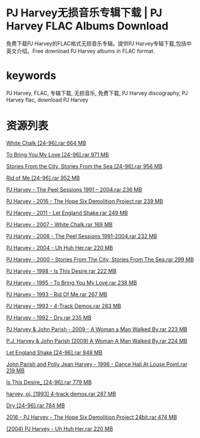 # PJ Harvey无损音乐专辑下载 | PJ Harvey FLAC Albums Download

 免费下载PJ Harvey的FLAC格式无损音乐专辑。提供PJ Harvey专辑下载,包括中英文介绍。Free download PJ Harvey albums in FLAC format.

# keywords

 PJ Harvey, FLAC, 专辑下载, 无损音乐, 免费下载, PJ Harvey discography, PJ Harvey flac, download PJ Harvey

# 资源列表

[White Chalk [24-96].rar 664 MB](https://pj-harvey.netlify.app/)

[To Bring You My Love [24-96].rar 971 MB](https://pj-harvey.netlify.app/)

[Stories From the City, Stories From the Sea [24-96].rar 956 MB](https://pj-harvey.netlify.app/)

[Rid of Me [24-96].rar 952 MB](https://pj-harvey.netlify.app/)

[PJ Harvey - The Peel Sessions  1991 – 2004.rar 236 MB](https://pj-harvey.netlify.app/)

[PJ Harvey - 2016 - The Hope Six Demolition Project.rar 239 MB](https://pj-harvey.netlify.app/)

[PJ Harvey - 2011 - Let England Shake.rar 249 MB](https://pj-harvey.netlify.app/)

[PJ Harvey - 2007 - White Chalk.rar 169 MB](https://pj-harvey.netlify.app/)

[PJ Harvey - 2006 - The Peel Sessions 1991-2004.rar 232 MB](https://pj-harvey.netlify.app/)

[PJ Harvey - 2004 - Uh Huh Her.rar 220 MB](https://pj-harvey.netlify.app/)

[PJ Harvey - 2000 - Stories From The City, Stories From The Sea.rar 299 MB](https://pj-harvey.netlify.app/)

[PJ Harvey - 1998 - Is This Desire.rar 222 MB](https://pj-harvey.netlify.app/)

[PJ Harvey - 1995 - To Bring You My Love.rar 238 MB](https://pj-harvey.netlify.app/)

[PJ Harvey - 1993 - Rid Of Me.rar 267 MB](https://pj-harvey.netlify.app/)

[PJ Harvey - 1993 - 4-Track Demos.rar 283 MB](https://pj-harvey.netlify.app/)

[PJ Harvey - 1992 - Dry.rar 235 MB](https://pj-harvey.netlify.app/)

[PJ Harvey & John Parish - 2009 - A Woman a Man Walked By.rar 223 MB](https://pj-harvey.netlify.app/)

[P.J. Harvey & John Parish (2009) A Woman A Man Walked By.rar 224 MB](https://pj-harvey.netlify.app/)

[Let England Shake [24-96].rar 848 MB](https://pj-harvey.netlify.app/)

[John Parish and Polly Jean Harvey - 1996 - Dance Hall At Louse Point.rar 219 MB](https://pj-harvey.netlify.app/)

[Is This Desire_ [24-96].rar 779 MB](https://pj-harvey.netlify.app/)

[harvey, pj.  [1993] 4-track demos.rar 287 MB](https://pj-harvey.netlify.app/)

[Dry [24-96].rar 784 MB](https://pj-harvey.netlify.app/)

[2016 - PJ Harvey - The Hope Six Demolition Project 24bit.rar 474 MB](https://pj-harvey.netlify.app/)

[(2004) PJ Harvey - Uh Huh Her.rar 220 MB](https://pj-harvey.netlify.app/)
